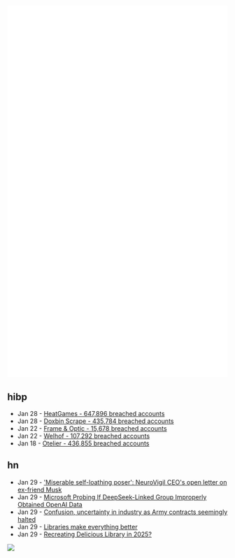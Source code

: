 ![Metrics](https://raw.githubusercontent.com/phixion/phixion/master/metrics.svg)

## hibp

<!--
for https://github.com/phixion/phixion/blob/main/.github/workflows/feeds.yml
-->
<!--START_SECTION:haveibeenpwnd-->
- Jan 28 - [HeatGames - 647,896 breached accounts](https://haveibeenpwned.com/PwnedWebsites#HeatGames)
- Jan 28 - [Doxbin Scrape - 435,784 breached accounts](https://haveibeenpwned.com/PwnedWebsites#DoxbinScrape)
- Jan 22 - [Frame & Optic - 15,678 breached accounts](https://haveibeenpwned.com/PwnedWebsites#FrameAndOptic)
- Jan 22 - [Welhof - 107,292 breached accounts](https://haveibeenpwned.com/PwnedWebsites#Welhof)
- Jan 18 - [Otelier - 436,855 breached accounts](https://haveibeenpwned.com/PwnedWebsites#Otelier)
<!--END_SECTION:haveibeenpwnd-->

## hn

<!--
for https://github.com/phixion/phixion/blob/main/.github/workflows/feeds.yml
-->
<!--START_SECTION:hn-->
- Jan 29 - ['Miserable self-loathing poser': NeuroVigil CEO's open letter on ex-friend Musk](https://www.lonestarlive.com/news/2025/01/miserable-self-loathing-poser-elon-musks-former-friend-pens-brutal-open-letter.html)
- Jan 29 - [Microsoft Probing If DeepSeek-Linked Group Improperly Obtained OpenAI Data](https://www.bloomberg.com/news/articles/2025-01-29/microsoft-probing-if-deepseek-linked-group-improperly-obtained-openai-data)
- Jan 29 - [Confusion, uncertainty in industry as Army contracts seemingly halted](https://breakingdefense.com/2025/01/what-the-f-is-going-on-confusion-uncertainty-in-industry-as-army-contracts-seemingly-halted/)
- Jan 29 - [Libraries make everything better](https://lithub.com/its-official-research-has-found-that-libraries-make-everything-better/)
- Jan 29 - [Recreating Delicious Library in 2025?](https://dingyu.me/blog/recreating-delicious-library-in-2025)
<!--END_SECTION:hn-->

<!--
for https://yhype.me
-->
![](https://hit.yhype.me/github/profile?user_id=13013670)
